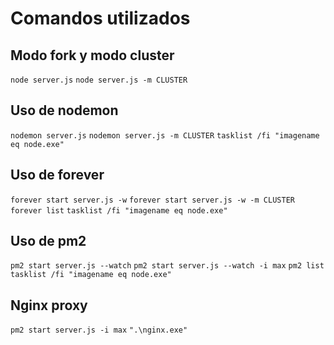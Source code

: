 # Comandos utilizados

## Modo fork y modo cluster
`node server.js`
`node server.js -m CLUSTER`

## Uso de nodemon
`nodemon server.js`
`nodemon server.js -m CLUSTER`
`tasklist /fi "imagename eq node.exe"`

## Uso de forever
`forever start server.js -w`
`forever start server.js -w -m CLUSTER`
`forever list`
`tasklist /fi "imagename eq node.exe"`

## Uso de pm2
`pm2 start server.js --watch`
`pm2 start server.js --watch -i max`
`pm2 list`
`tasklist /fi "imagename eq node.exe"`

## Nginx proxy
`pm2 start server.js -i max`
`".\nginx.exe"`